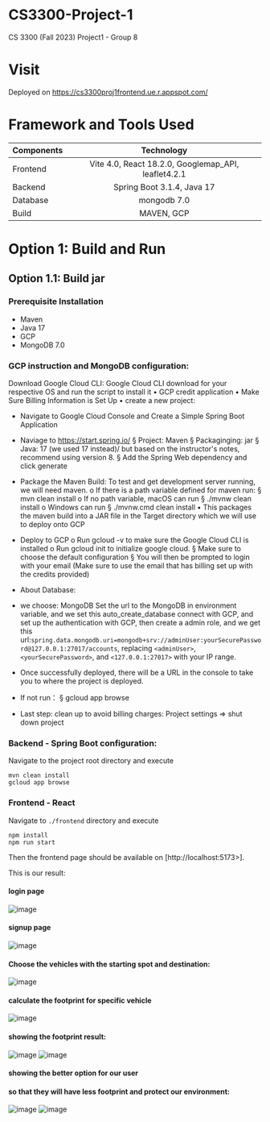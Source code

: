 # CS3300-Project-1

CS 3300 (Fall 2023) Project1 - Group 8

# Visit
Deployed on https://cs3300proj1frontend.ue.r.appspot.com/

# Framework and Tools Used

| Components  |                     Technology                      | 
   | :---        |:---------------------------------------------------:|   
| Frontend  | Vite 4.0, React 18.2.0, Googlemap_API, leaflet4.2.1 | 
| Backend   |             Spring Boot 3.1.4, Java 17              |
| Database |                     mongodb 7.0                     |
| Build|                     MAVEN, GCP                      |


# Option 1: Build and Run
## Option 1.1: Build jar
### Prerequisite Installation
- Maven
- Java 17
- GCP
- MongoDB 7.0

### GCP instruction and MongoDB configuration:
Download Google Cloud CLI: Google Cloud CLI download for
your respective OS and run the script to install it
• GCP credit application
• Make Sure Billing Information is Set Up
• create a new project:
- Navigate to Google Cloud Console and Create a Simple Spring Boot Application

- Naviage to https://start.spring.io/
  § Project: Maven
  § Packaginging: jar
  § Java: 17 (we used 17 instead)/ but based on the instructor's notes, recommend using version 8.
  § Add the Spring Web dependency and click generate

- Package the Maven Build: To test and get development
  server running, we will need maven.
  o If there is a path variable defined for maven run:
  § mvn clean install
  o If no path variable, macOS can run
  § ./mvnw clean install
  o Windows can run
  § ./mvnw.cmd clean install
  • This packages the maven build into a JAR file in the Target
  directory which we will use to deploy onto GCP
- Deploy to GCP
  o Run gcloud -v to make sure the Google Cloud CLI is
  installed
  o Run gcloud init to initialize google cloud.
  § Make sure to choose the default configuration
  § You will then be prompted to login with your email
  (Make sure to use the email that has billing set up with the credits provided)

- About Database:
- we choose: MongoDB
  Set the url to the MongoDB in environment variable, and we set this auto_create_database connect with GCP, and set up the authentication with GCP, then create a
  admin role, and we get this url:`spring.data.mongodb.uri=mongodb+srv://adminUser:yourSecurePassword@127.0.0.1:27017/accounts`, replacing `<adminUser>`, `<yourSecurePassword>`, and `<127.0.0.1:27017>` with your IP range.

- Once successfully deployed, there will be a URL in the console to take you to where the project is deployed.
- If not run：
  § gcloud app browse
- Last step: clean up to avoid billing charges: Project settings => shut down project

### Backend - Spring Boot configuration:
Navigate to the project root directory and execute
```
mvn clean install
gcloud app browse
```

### Frontend - React
Navigate to `./frontend` directory and execute
```
npm install
npm run start

```
Then the frontend page should be available on [http://localhost:5173>].

This is our result:
#### login page
![image](https://github.gatech.edu/storage/user/54232/files/2fedaa31-ae04-4140-8c49-9175d8b3a9fc)
#### signup page
![image](https://github.gatech.edu/storage/user/54232/files/ffd5ed24-a95e-4fe5-8284-27fce389b3bd)
#### Choose the vehicles with the starting spot and destination:
![image](https://github.gatech.edu/storage/user/54232/files/a281f833-44cd-4400-a0a4-9d4615ea06d1)
#### calculate the footprint for specific vehicle
![image](https://github.gatech.edu/storage/user/54232/files/3aff861f-b031-41cb-84ac-c9c72b9ae109)
#### showing the footprint result:
![image](https://github.gatech.edu/storage/user/54232/files/ba47ba0e-747c-4179-9704-93ce6f81d21e)
![image](https://github.gatech.edu/storage/user/54232/files/ba47ba0e-747c-4179-9704-93ce6f81d21e)
#### showing the better option for our user
#### so that they will have less footprint and protect our environment:
![image](https://github.gatech.edu/storage/user/54232/files/e4e3b0dc-6c67-4a42-8836-d8e3cb0f2f7e)
![image](https://github.gatech.edu/storage/user/54232/files/1a95fd7c-046e-44a4-b77e-7bc70603c321)
